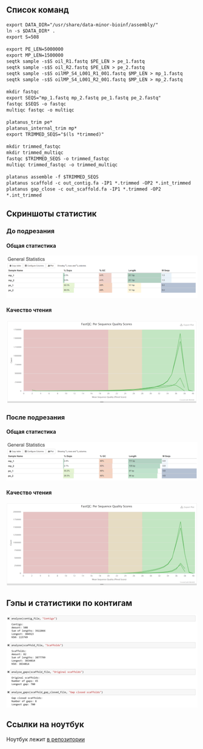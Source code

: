 ## Список команд

```
export DATA_DIR="/usr/share/data-minor-bioinf/assembly/"
ln -s $DATA_DIR* .
export S=508

export PE_LEN=5000000
export MP_LEN=1500000
seqtk sample -s$S oil_R1.fastq $PE_LEN > pe_1.fastq
seqtk sample -s$S oil_R2.fastq $PE_LEN > pe_2.fastq
seqtk sample -s$S oilMP_S4_L001_R1_001.fastq $MP_LEN > mp_1.fastq
seqtk sample -s$S oilMP_S4_L001_R2_001.fastq $MP_LEN > mp_2.fastq

mkdir fastqc
export SEQS="mp_1.fastq mp_2.fastq pe_1.fastq pe_2.fastq"
fastqc $SEQS -o fastqc
multiqc fastqc -o multiqc

platanus_trim pe*
platanus_internal_trim mp*
export TRIMMED_SEQS="$(ls *trimmed)"

mkdir trimmed_fastqc
mkdir trimmed_multiqc
fastqc $TRIMMED_SEQS -o trimmed_fastqc
multiqc trimmed_fastqc -o trimmed_multiqc

platanus assemble -f $TRIMMED_SEQS
platanus scaffold -c out_contig.fa -IP1 *.trimmed -OP2 *.int_trimmed
platanus gap_close -c out_scaffold.fa -IP1 *.trimmed -OP2 *.int_trimmed
```

## Скриншоты статистик

### До подрезания

#### Общая статистика

![Общая статистика](resources/multiqc_general_default.png)

#### Качество чтения

![Качество чтения](resources/multiqc_quality_default.png)

### После подрезания

#### Общая статистика

![Общая статистика](resources/multiqc_general_trimmed.png)

#### Качество чтения

![Качество чтения](resources/multiqc_quality_trimmed.png)

## Гэпы и статистики по контигам

![Гэпы и статистики по контигам](resources/gaps.png)

## Ссылки на ноутбук

Ноутбук лежит [в репозитории](src/main.ipynb)
